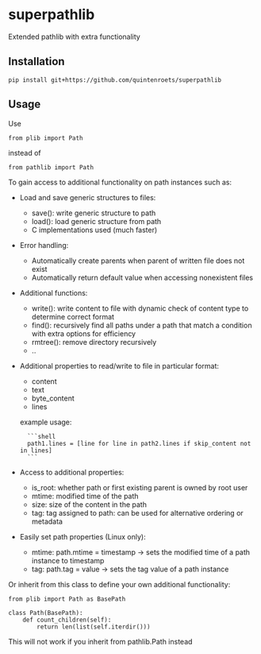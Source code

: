 # superpathlib
Extended pathlib with extra functionality

## Installation

```shell
pip install git+https://github.com/quintenroets/superpathlib
```

## Usage
Use 

```shell
from plib import Path
```
instead of

```shell
from pathlib import Path
```

To gain access to additional functionality on path instances such as:
* Load and save generic structures to files:
    * save(): write generic structure to path
    * load(): load generic structure from path
    * C implementations used (much faster)
* Error handling:
    * Automatically create parents when parent of written file does not exist
    * Automatically return default value when accessing nonexistent files
* Additional functions:
    * write(): write content to file with dynamic check of content type to determine correct format
    * find(): recursively find all paths under a path that match a condition with extra options for efficiency
    * rmtree(): remove directory recursively
    * ..
* Additional properties to read/write to file in particular format:
    * content
    * text
    * byte_content
    * lines
    
    example usage: 

        ```shell
        path1.lines = [line for line in path2.lines if skip_content not in lines]
        ```
* Access to additional properties:
    * is_root: whether path or first existing parent is owned by root user
    * mtime: modified time of the path
    * size: size of the content in the path
    * tag: tag assigned to path: can be used for alternative ordering or metadata
* Easily set path properties (Linux only):
    * mtime: path.mtime = timestamp -> sets the modified time of a path instance to timestamp
    * tag: path.tag = value -> sets the tag value of a path instance

Or inherit from this class to define your own additional functionality:

```shell
from plib import Path as BasePath

class Path(BasePath):
    def count_children(self):
        return len(list(self.iterdir()))
```

This will not work if you inherit from pathlib.Path instead
